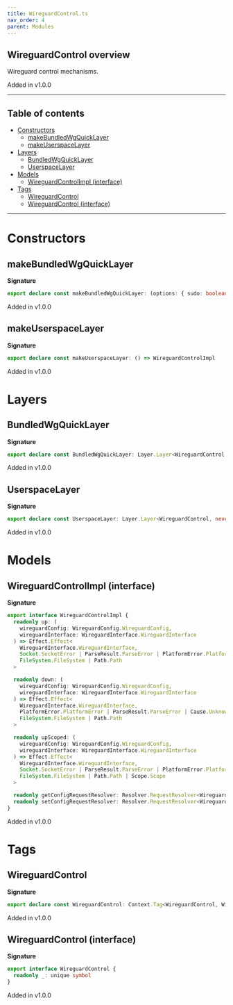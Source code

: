 ```yaml
---
title: WireguardControl.ts
nav_order: 4
parent: Modules
---
```


## WireguardControl overview

Wireguard control mechanisms.

Added in v1.0.0

---

<h2 class="text-delta">Table of contents</h2>

- [Constructors](#constructors)
  - [makeBundledWgQuickLayer](#makebundledwgquicklayer)
  - [makeUserspaceLayer](#makeuserspacelayer)
- [Layers](#layers)
  - [BundledWgQuickLayer](#bundledwgquicklayer)
  - [UserspaceLayer](#userspacelayer)
- [Models](#models)
  - [WireguardControlImpl (interface)](#wireguardcontrolimpl-interface)
- [Tags](#tags)
  - [WireguardControl](#wireguardcontrol)
  - [WireguardControl (interface)](#wireguardcontrol-interface)

---

# Constructors

## makeBundledWgQuickLayer

**Signature**

```ts
export declare const makeBundledWgQuickLayer: (options: { sudo: boolean }) => WireguardControlImpl
```

Added in v1.0.0

## makeUserspaceLayer

**Signature**

```ts
export declare const makeUserspaceLayer: () => WireguardControlImpl
```

Added in v1.0.0

# Layers

## BundledWgQuickLayer

**Signature**

```ts
export declare const BundledWgQuickLayer: Layer.Layer<WireguardControl, never, never>
```

Added in v1.0.0

## UserspaceLayer

**Signature**

```ts
export declare const UserspaceLayer: Layer.Layer<WireguardControl, never, never>
```

Added in v1.0.0

# Models

## WireguardControlImpl (interface)

**Signature**

```ts
export interface WireguardControlImpl {
  readonly up: (
    wireguardConfig: WireguardConfig.WireguardConfig,
    wireguardInterface: WireguardInterface.WireguardInterface
  ) => Effect.Effect<
    WireguardInterface.WireguardInterface,
    Socket.SocketError | ParseResult.ParseError | PlatformError.PlatformError | Cause.UnknownException,
    FileSystem.FileSystem | Path.Path
  >

  readonly down: (
    wireguardConfig: WireguardConfig.WireguardConfig,
    wireguardInterface: WireguardInterface.WireguardInterface
  ) => Effect.Effect<
    WireguardInterface.WireguardInterface,
    PlatformError.PlatformError | ParseResult.ParseError | Cause.UnknownException,
    FileSystem.FileSystem | Path.Path
  >

  readonly upScoped: (
    wireguardConfig: WireguardConfig.WireguardConfig,
    wireguardInterface: WireguardInterface.WireguardInterface
  ) => Effect.Effect<
    WireguardInterface.WireguardInterface,
    Socket.SocketError | ParseResult.ParseError | PlatformError.PlatformError | Cause.UnknownException,
    FileSystem.FileSystem | Path.Path | Scope.Scope
  >

  readonly getConfigRequestResolver: Resolver.RequestResolver<WireguardConfig.WireguardGetConfigRequest, never>
  readonly setConfigRequestResolver: Resolver.RequestResolver<WireguardConfig.WireguardSetConfigRequest, never>
}
```

Added in v1.0.0

# Tags

## WireguardControl

**Signature**

```ts
export declare const WireguardControl: Context.Tag<WireguardControl, WireguardControlImpl>
```

Added in v1.0.0

## WireguardControl (interface)

**Signature**

```ts
export interface WireguardControl {
  readonly _: unique symbol
}
```

Added in v1.0.0
